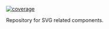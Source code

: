 [![coverage](http://ej2.syncfusion.com/badges/ej2-svg-base/coverage.svg)](http://ej2.syncfusion.com/badges/ej2-svg-base)

Repository for SVG related components.